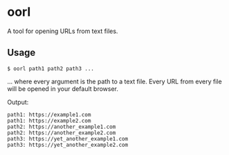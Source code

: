 # oorl
A tool for opening URLs from text files.

## Usage
```
$ oorl path1 path2 path3 ...
```

... where every argument is the path to a text file. Every URL from every file
will be opened in your default browser.

Output:

```
path1: https://example1.com
path1: https://example2.com
path2: https://another_example1.com
path2: https://another_example2.com
path3: https://yet_another_example1.com
path3: https://yet_another_example2.com
```